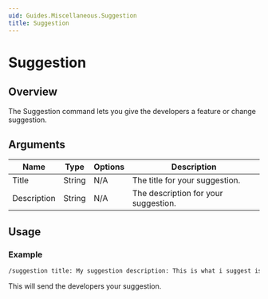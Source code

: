 ```yaml
---
uid: Guides.Miscellaneous.Suggestion
title: Suggestion
---
```


# Suggestion
## Overview
The Suggestion command lets you give the developers a feature or change suggestion.

## Arguments
| Name        | Type        | Options           | Description                                                    |
| ----------- | ----------- | ----------------- | -------------------------------------------------------------- |
| Title       | String      | N/A               | The title for your suggestion.                                 |
| Description | String      | N/A               | The description for your suggestion.                           |
## Usage

### Example
```bash
/suggestion title: My suggestion description: This is what i suggest is a good suggestion
```
This will send the developers your suggestion.
